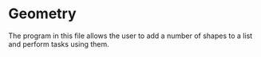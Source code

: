 # Geometry
The program in this file allows the user to add a number of shapes to a list and perform tasks using them.
